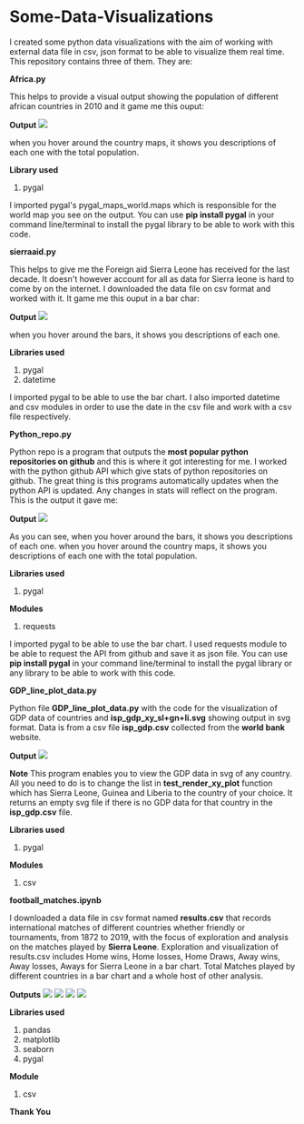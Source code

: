 # Some-Data-Visualizations

I created some python data visualizations with the aim of working with external data file in csv, json format to be able
to visualize them real time. This repository contains three of them. They are:

**Africa.py**

This helps to provide a visual output showing the population of different african countries in 2010 and it game me this ouput:

**Output**
<img src="images/2019-03-08-02-47-01.png">

when you hover around the country maps, it shows you descriptions of each one with the total population.

**Library used**

1. pygal

I imported pygal's pygal_maps_world.maps which is responsible for the world map you see on the output.
You can use **pip install pygal** in your command line/terminal to install the pygal library to be able to work with this code.

**sierraaid.py**

This helps to give me the Foreign aid Sierra Leone has received for the last decade. It doesn't however account for all as data for Sierra leone is hard to come by on the internet. I downloaded the data file on csv format and worked with it. It game me this ouput in a bar char:

**Output**
<img src="images/2019-03-08-02-46-16.png">

when you hover around the bars, it shows you descriptions of each one.

**Libraries used**

1. pygal
2. datetime

I imported pygal to be able to use the bar chart. I also imported datetime and csv modules in order to use the date in the csv file and work with a csv file respectively.

**Python_repo.py**

Python repo is a program that outputs the **most popular python repositories on github** and this is where it got interesting for me. I worked with the python github API which give stats of python repositories on github. The great thing is this programs automatically updates when the python API is updated. Any changes in stats will reflect on the program. This is the output it gave me:

**Output**
<img src="images/2019-03-08-02-47-57.png">

As you can see, when you hover around the bars, it shows you descriptions of each one.
when you hover around the country maps, it shows you descriptions of each one with the total population.

**Libraries used**

1. pygal

**Modules**
1. requests

I imported pygal to be able to use the bar chart. I used requests module to be able to request the API from github and save it as json file.
You can use **pip install pygal** in your command line/terminal to install the pygal library or any library to be able to work with this code.

**GDP_line_plot_data.py**

Python file **GDP_line_plot_data.py** with the code for the visualization of GDP data of countries and **isp_gdp_xy_sl+gn+li.svg** showing output in svg format. Data is from a csv file **isp_gdp.csv** collected from the **world bank** website.

**Output**
<img src="images/sl_gn_li.png">

**Note**
This program enables you to view the GDP data in svg of any country. All you need to do is to change the list in **test_render_xy_plot**
function which has Sierra Leone, Guinea and Liberia to the country of your choice. It returns an empty svg file if there is no GDP data
for that country in the **isp_gdp.csv** file.

**Libraries used**

1. pygal

**Modules**

1. csv

**football_matches.ipynb**

I downloaded a data file in csv format named **results.csv** that records international matches of different countries whether friendly or tournaments, from 1872 to 2019, with the focus of exploration and analysis on the matches played by **Sierra Leone**.
Exploration and visualization of results.csv includes Home wins, Home losses, Home Draws, Away wins, Away losses, Aways for Sierra Leone in a bar chart. Total Matches played by different countries in a bar chart and a whole host of other analysis.

**Outputs**
<img src="images/start_data.PNG">
<img src="images/table.PNG">
<img src="images/salone.PNG">
<img src="images/all_matches.PNG">

**Libraries used**

1. pandas
2. matplotlib
3. seaborn
4. pygal

**Module**
1. csv

**Thank You**
